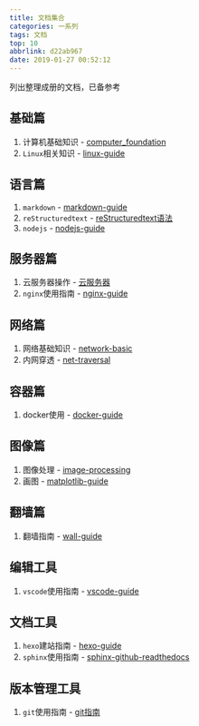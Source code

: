 ```yaml
---
title: 文档集合
categories: 一系列
tags: 文档
top: 10
abbrlink: d22ab967
date: 2019-01-27 00:52:12
---
```


列出整理成册的文档，已备参考

## 基础篇

1. 计算机基础知识 - [computer_foundation](https://zj-computer-foundation.readthedocs.io/zh_CN/latest/)
2. `Linux`相关知识 - [linux-guide](https://zj-linux-guide.readthedocs.io/zh_CN/latest/)

## 语言篇

1. `markdown` - [markdown-guide](https://zj-markdown-guide.readthedocs.io/zh/latest/)
2. `reStructuredtext` - [reStructuredtext语法](https://zj-sphinx-github-readthedocs.readthedocs.io/en/latest/sphinx/reStructuredtext%20-%20%E5%B8%B8%E7%94%A8%E8%AF%AD%E6%B3%95.html)
3. `nodejs` - [nodejs-guide](https://hexo-guide.readthedocs.io/zh_CN/latest/node.html)

## 服务器篇

1. 云服务器操作 - [云服务器](https://zj-linux-guide.readthedocs.io/zh_CN/latest/cvm.html)
2. `nginx`使用指南 - [nginx-guide](https://zj-network-guide.readthedocs.io/zh_CN/latest/nginx.html)

## 网络篇

1. 网络基础知识 - [network-basic](https://zj-network-guide.readthedocs.io/zh_CN/latest/basic.html)
2. 内网穿透 - [net-traversal](https://zj-network-guide.readthedocs.io/zh_CN/latest/net-traversal.html)

## 容器篇

1. docker使用 - [docker-guide](https://docker-guide.readthedocs.io/zh_CN/latest/)

## 图像篇

1. 图像处理 - [image-processing](https://zj-image-processing.readthedocs.io/zh_CN/latest/)
2. 画图 - [matplotlib-guide](https://zj-image-processing.readthedocs.io/zh_CN/latest/matplotlib.html)

## 翻墙篇

1. 翻墙指南 - [wall-guide](https://wall-guide.readthedocs.io/zh/latest/)

## 编辑工具

1. `vscode`使用指南 - [vscode-guide](https://vscode-guide.readthedocs.io/zh_CN/latest/)

## 文档工具

1. `hexo`建站指南 - [hexo-guide](https://hexo-guide.readthedocs.io/zh_CN/latest/)
2. `sphinx`使用指南 - [sphinx-github-readthedocs](https://zj-sphinx-github-readthedocs.readthedocs.io/en/latest/)

## 版本管理工具

1. `git`使用指南 - [git指南](https://zj-git-guide.readthedocs.io/zh_CN/latest/)